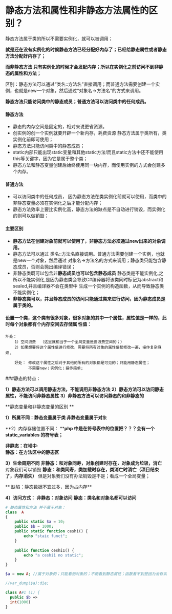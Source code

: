 



# 静态方法和属性和非静态方法属性的区别？





静态方法属于类的所以不需要实例化，就可以被调用；



**就是还在没有实例化的时候静态方法已经分配好内存了；已经给静态属性或者静态方法分配好内存了；**



**而非静态方法 只有实例化的时候才会发配内存；所以在实例化之前访问不到非静态的属性和方法；**



区别：静态方法可以通过“类名::方法名”直接调用；而普通方法需要创建一个实例，也就是new一个对象，然后通过“对象名->方法名”的方式来调用。

**静态方法只能访问类中的静态成员；普通方法可以访问类中的任何成员。**



#### 静态方法

- 静态的内存空间是固定的，相对来说更省资源。
- 创实例的创一个实例就要开辟一个新内存，耗费资源 静态方法属于类所有，类实例化前即可使用；
- 静态方法只能访问类中的静态成员；
- static内部只能出现static变量和其他static方法!而且static方法中还不能使用this等关键字，因为它是属于整个类；
- 静态方法和静态变量创建后始终使用同一块内存，而使用实例的方式会创建多个内存。

#### 普通方法

- 可以访问类中的任何成员， 因为静态方法在类实例化前就可以使用，而类中的非静态变量必须在实例化之后才能分配内存；
- 静态方法效率上要比实例化高，静态方法的缺点是不自动进行销毁，而实例化的则可以做销毁；

#### 主要区别





- **静态方法在创建对象前就可以使用了，非静态方法必须通过new出来的对象调用。**
- 静态方法可以通过 类名::方法名直接调用。普通方法需要创建一个实例，也就是new一个对象，然后通过 对象名->方法名的方式来调用；静态类只能包含静态成员，否则会抛出编译错误；
- 非静态类既可以包含非**静态成员也可以包含静态成员** 静态类是不能实例化,之所以不能实例化,是因为静态类会导致C#编译器将该类同时标记为abstract和sealed,并且编译器不会在类型中 生成一个实例的构造函数，从而导致静态类不能实例化；
- **非静态类可以，并且静态成员的访问只能通过类来进行访问，因为静态成员是属于类的。**







####			设置一个类，这个类有很多对象，很多对象的其中一个属性，属性值是一样的，此时每个对象都有个内存空间去存储属 性值：


	坏处：
		1）空间浪费  （这里就相当于一个全局变量是要浪费空间的；）
		2）如果想要将这个属性值进行修改，需要将所有对象的属性值都修改一遍，操作复杂麻烦,
		
		好处： 修改这个属性之后对于其他的所有的对象都是可见的；只能用静态属性；
			  不需要new；实例化；操作简单;



###静态的特点：

**1）静态方法可以调用静态方法，不能调用非静态方法**
**2）静态方法可以访问静态属性，不能访问非静态属性**
**3）非静态方法可以访问静态的和非静态的**



**静态变量和非静态变量的区别 **

**1）所属不同：静态变量属于类 非静态变量属于对**象

**2）内存存储位置不同：   ****php 中是在符号表中的位置把？？？会有一个static_variables 的符号表；**

**非静态：在堆中·**	
**静态：在方法区中的静态区**

**3）生命周期不同**
**非静态：和对象同寿，对象创建时存在，对象成为垃圾，消亡**  对象我们可以销毁 
**静态：和类同寿，类加载时存在，类消亡时消亡（项目结束了，内存消失）** 但是对象我们没有办法销毁是不是；看成一个全局变量；

** 缺陷：静态数据不宜过多，因为占内存**

**4）访问方式：**
**非静态：对象访问**
**静态：类名和对象名都可以访问**









```php
# 静态属性和方法 并不属于对象；
class  A
{
    public static $a = 10;
    public $b = 1000;
    public static function ceshi() {
        echo "staic funct";
    }
    
    public function ceshi1() {
        echo "a ceshi1 no static";
    }
}

$a = new A; //属于对象的；只能看到对象的；不能看到静态属性；函数看不到是因为没有调用 所以并没有创建函数的符号表；运行完就会销毁；

//var_dump($a);die;

class A#1 (1) {
  public $b =>
  int(1000)
}


```

